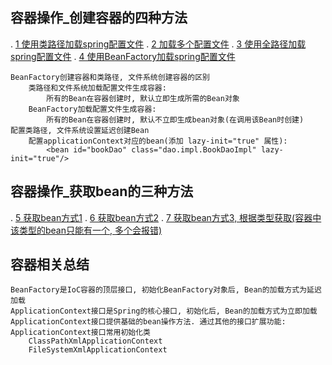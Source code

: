 ## 容器操作_创建容器的四种方法
.   [1 使用类路径加载spring配置文件](./main/java/App.java)
.   [2 加载多个配置文件](./main/java/App.java)
.   [3 使用全路径加载spring配置文件](./main/java/App.java)
.   [4 使用BeanFactory加载spring配置文件](./main/java/App.java)
    
    BeanFactory创建容器和类路径, 文件系统创建容器的区别
        类路径和文件系统加载配置文件生成容器:
            所有的Bean在容器创建时, 默认立即生成所需的Bean对象
        BeanFactory加载配置文件生成容器:
            所有的Bean在容器创建时, 默认不立即生成bean对象(在调用该Bean时创建)
    配置类路径, 文件系统设置延迟创建Bean
        配置applicationContext对应的bean(添加 lazy-init="true" 属性):
            <bean id="bookDao" class="dao.impl.BookDaoImpl" lazy-init="true"/>
            
## 容器操作_获取bean的三种方法
.   [5 获取bean方式1](./main/java/App.java)
.   [6 获取bean方式2](./main/java/App.java)
.   [7 获取bean方式3, 根据类型获取(容器中该类型的bean只能有一个, 多个会报错)](./main/java/App.java)

## 容器相关总结
    BeanFactory是IoC容器的顶层接口, 初始化BeanFactory对象后, Bean的加载方式为延迟加载
    ApplicationContext接口是Spring的核心接口, 初始化后, Bean的加载方式为立即加载 
    ApplicationContext接口提供基础的bean操作方法. 通过其他的接口扩展功能:
    ApplicationContext接口常用初始化类
        ClassPathXmlApplicationContext
        FileSystemXmlApplicationContext
    

    
    